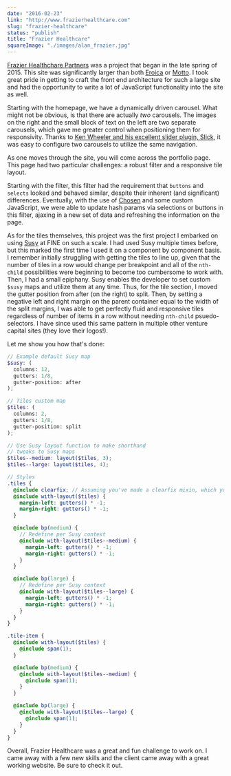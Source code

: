 ```yaml
---
date: "2016-02-23"
link: "http://www.frazierhealthcare.com"
slug: "frazier-healthcare"
status: "publish"
title: "Frazier Healthcare"
squareImage: "./images/alan_frazier.jpg"
---
```


[Frazier Healthchare Partners](http://www.frazierhealthcare.com) was a project that began in the late spring of 2015. This site was significantly larger than both [Eroica](portfolio/eroica-wine/) or [Motto](/portfolio/motto-wines/). I took great pride in getting to craft the front end architecture for such a large site and had the opportunity to write a lot of JavaScript functionality into the site as well.

Starting with the homepage, we have a dynamically driven carousel. What might not be obvious, is that there are actually _two_ carousels. The images on the right and the small block of text on the left are two separate carousels, which gave me greater control when positioning them for responsivity. Thanks to [Ken Wheeler and his excellent slider plugin, Slick](http://kenwheeler.github.io/slick/), it was easy to configure two carousels to utilize the same navigation.

As one moves through the site, you will come across the portfolio page. This page had two particular challenges: a robust filter and a responsive tile layout.

Starting with the filter, this filter had the requirement that `buttons` and `selects` looked and behaved similar, despite their inherent (and significant) differences. Eventually, with the use of [Chosen](https://harvesthq.github.io/chosen/) and some custom JavaScript, we were able to update hash params via selections or buttons in this filter, ajaxing in a new set of data and refreshing the information on the page.

As for the tiles themselves, this project was the first project I embarked on using [Susy](http://susy.oddbird.net/) at FINE on such a scale. I had used Susy multiple times before, but this marked the first time I used it on a component by component basis. I remember initially struggling with getting the tiles to line up, given that the number of tiles in a row would change per breakpoint and all of the `nth-child` possibilities were beginning to become too cumbersome to work with. Then, I had a small epiphany. Susy enables the developer to set custom `$susy` maps and utilize them at any time. Thus, for the tile section, I moved the gutter position from after (on the right) to split. Then, by setting a negative left and right margin on the parent container equal to the width of the split margins, I was able to get perfectly fluid and responsive tiles regardless of number of items in a row without needing `nth-child` psuedo-selectors. I have since used this same pattern in multiple other venture capital sites (they love their logos!).

Let me show you how that's done:

```scss
// Example default Susy map
$susy: (
  columns: 12,
  gutters: 1/8,
  gutter-position: after
);

// Tiles custom map
$tiles: (
  columns: 2,
  gutters: 1/8,
  gutter-position: split
);

// Use Susy layout function to make shorthand
// tweaks to Susy maps
$tiles--medium: layout($tiles, 3);
$tiles--large: layout($tiles, 4);

// Styles
.tiles {
  @include clearfix; // Assuming you've made a clearfix mixin, which you should
  @include with-layout($tiles) {
    margin-left: gutters() * -1;
    margin-right: gutters() * -1;
  }

  @include bp(medium) {
    // Redefine per Susy context
    @include with-layout($tiles--medium) {
      margin-left: gutters() * -1;
      margin-right: gutters() * -1;
    }
  }

  @include bp(large) {
    // Redefine per Susy context
    @include with-layout($tiles--large) {
      margin-left: gutters() * -1;
      margin-right: gutters() * -1;
    }
  }
}

.tile-item {
  @include with-layout($tiles) {
    @include span(1);
  }

  @include bp(medium) {
    @include with-layout($tiles--medium) {
      @include span(1);
    }
  }

  @include bp(large) {
    @include with-layout($tiles--large) {
      @include span(1);
    }
  }
}
```

Overall, Frazier Healthcare was a great and fun challenge to work on. I came away with a few new skills and the client came away with a great working website. Be sure to check it out.
